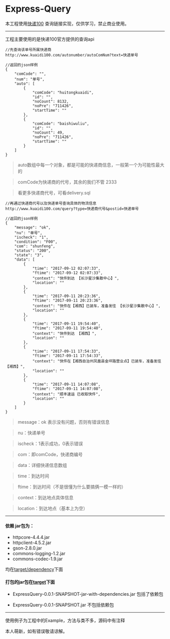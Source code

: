 # Express-Query

本工程使用[快递100](http://www.kuaidi100.com/) 查询链接实现，仅供学习，禁止商业使用。

---

工程主要使用的是快递100官方提供的查询api

```
//先查询该单号所属快递商
http://www.kuaidi100.com/autonumber/autoComNum?text=快递单号
    
//返回的json样例
{
    "comCode": "",
    "num": "单号",
    "auto": [
        {
            "comCode": "huitongkuaidi",
            "id": "",
            "noCount": 8132,
            "noPre": "711426",
            "startTime": ""
        },
        {
            "comCode": "baishiwuliu",
            "id": "",
            "noCount": 49,
            "noPre": "711426",
            "startTime": ""
        }
    ]
}
```

>auto数组中每一个对象，都是可能的快递商信息，一般第一个为可能性最大的 

>comCode为快递商的代号，其余的我们不管 2333

>看更多快递商代号，可看delivery.sql

```
//再通过快递商代号以及快递单号查询具体的物流信息
http://www.kuaidi100.com/query?type=快递商代号&postid=快递单号
 
//返回的json样例
{
    "message": "ok",
    "nu": "单号",
    "ischeck": "1",
    "condition": "F00",
    "com": "shunfeng",
    "status": "200",
    "state": "3",
    "data": [
        {
            "time": "2017-09-12 02:07:33",
            "ftime": "2017-09-12 02:07:33",
            "context": "快件到达 【长沙星沙集散中心】",
            "location": ""
        },
        {
            "time": "2017-09-11 20:23:36",
            "ftime": "2017-09-11 20:23:36",
            "context": "快件在【湘西】已装车，准备发往 【长沙星沙集散中心】",
            "location": ""
        },
        {
            "time": "2017-09-11 19:54:40",
            "ftime": "2017-09-11 19:54:40",
            "context": "快件到达 【湘西】",
            "location": ""
        },
        {
            "time": "2017-09-11 17:54:33",
            "ftime": "2017-09-11 17:54:33",
            "context": "快件在【湘西自治州凤凰县金坪路营业点】已装车，准备发往 【湘西】",
            "location": ""
        },
        {
            "time": "2017-09-11 14:07:08",
            "ftime": "2017-09-11 14:07:08",
            "context": "顺丰速运 已收取快件",
            "location": ""
        }
    ]
}
```

>message：ok 表示没有问题，否则有错误信息

>nu：快递单号

>ischeck：1表示成功，0表示错误

>com：即comCode，快递商编号

>data：详细快递信息数组

>time：到达时间

>ftime：到达时间（不是很懂为什么要搞俩一模一样的）

>context：到达地点具体信息

>location：到达地点（基本上为空）

---

#### 依赖 jar包为：

- httpcore-4.4.4.jar
- httpclient-4.5.2.jar
- gson-2.8.0.jar
- commons-logging-1.2.jar
- commons-codec-1.9.jar

均在[target/dependency](https://github.com/Geekxiong/Express-Query/tree/master/ExpressQuery/target/dependency)下面



#### 打包的jar包在[target](https://github.com/Geekxiong/Express-Query/tree/master/ExpressQuery/target)下面

- ExpressQuery-0.0.1-SNAPSHOT-jar-with-dependencies.jar  包括了依赖包

- ExpressQuery-0.0.1-SNAPSHOT.jar  不包括依赖包

---

使用例子为工程中的Example，方法与类不多，源码中有注释

本人萌新，如有错误敬请谅解。


